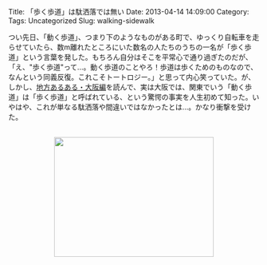 Title: 「歩く歩道」は駄洒落では無い
Date: 2013-04-14 14:09:00
Category: 
Tags: Uncategorized
Slug: walking-sidewalk

つい先日、「動く歩道」、つまり下のようなものがある町で、ゆっくり自転車を走らせていたら、数m離れたところにいた数名の人たちのうちの一名が「歩く歩道」という言葉を発した。もちろん自分はそこを平常心で通り過ぎたのだが、「え、"歩く歩道"って...。動く歩道のことやろ！歩道は歩くためのものなので、なんという同義反復。これこそトートロジー。」と思って内心笑っていた。が、しかし、<a href="http://netallica.yahoo.co.jp/news/20130207-00000032-cobs">地方あるある・大阪編</a>を読んで、実は大阪では、関東でいう「動く歩道」は「歩く歩道」と呼ばれている、という驚愕の事実を人生初めて知った。いやはや、これが単なる駄洒落や間違いではなかったとは...。かなり衝撃を受けた。 <br /><br /><div class="separator" style="clear: both; text-align: center;"><a href="http://pds.exblog.jp/pds/1/200811/22/82/b0042282_23314957.jpg" imageanchor="1" style="margin-left: 1em; margin-right: 1em;"><img border="0" height="240" src="http://pds.exblog.jp/pds/1/200811/22/82/b0042282_23314957.jpg" width="320" /></a></div><br />
